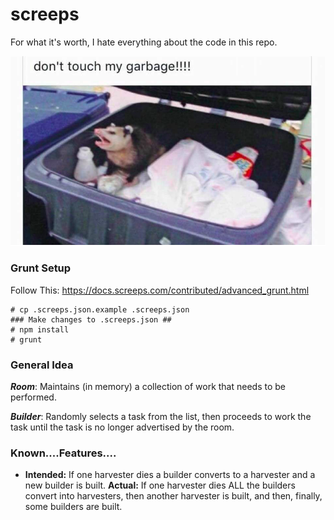 # screeps

For what it's worth, I hate everything about the code in this repo.

![don't touch my garbage!!!!](assets/no_touch.png)

### Grunt Setup
Follow This: https://docs.screeps.com/contributed/advanced_grunt.html
```
# cp .screeps.json.example .screeps.json
### Make changes to .screeps.json ##
# npm install
# grunt
```

### General Idea
***Room***: Maintains (in memory) a collection of work that needs to be performed.

***Builder***: Randomly selects a task from the list, then proceeds to work the task until the task is no longer advertised by the room.

### Known....Features....
- **Intended:** If one harvester dies a builder converts to a harvester and a new builder is built.
  **Actual:** If one harvester dies ALL the builders convert into harvesters, then another harvester is built, and then, finally, some builders are built.